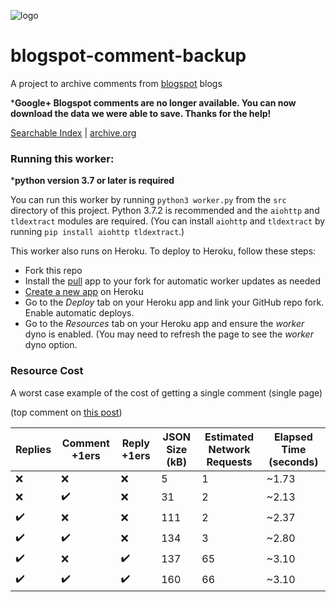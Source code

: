![logo](logo.png)
# blogspot-comment-backup
A project to archive comments from [blogspot](https://www.blogger.com/) blogs

\***Google+ Blogspot comments are no longer available. You can now download the data we were able to save. Thanks for the help!**

[Searchable Index](https://ia801405.us.archive.org/9/items/Blogspot_GPlus_Comments_Index/index.html) |
[archive.org](https://archive.org/details/Blogspot_GPlus_Comments)

### Running this worker:
\***python version 3.7 or later is required**

You can run this worker by running `python3 worker.py` from the `src` directory of this project. Python 3.7.2 is recommended and the `aiohttp` and `tldextract` modules are required. (You can install `aiohttp` and `tldextract` by running `pip install aiohttp tldextract`.)

This worker also runs on Heroku. To deploy to Heroku, follow these steps:
- Fork this repo
- Install the [pull](https://github.com/apps/pull) app to your fork for automatic worker updates as needed
- [Create a new app](https://dashboard.heroku.com/new-app) on Heroku
- Go to the *Deploy* tab on your Heroku app and link your GitHub repo fork. Enable automatic deploys.
- Go to the *Resources* tab on your Heroku app and ensure the *worker* dyno is enabled. (You may need to refresh the page to see the *worker* dyno option.

### Resource Cost
A worst case example of the cost of getting a single comment (single page)

(top comment on [this post](https://apis.google.com/u/0/_/widget/render/comments?first_party_property=BLOGGER&query=https://blogger.googleblog.com/2019/01/an-update-on-google-and-blogger.html))

Replies | Comment +1ers | Reply +1ers | JSON Size (kB) | Estimated Network Requests | Elapsed Time (seconds)
------- | ----------- | --------- | -------------- | -------------------------- | ------------
❌ | ❌ | ❌ | 5   | 1 | ~1.73
❌ | ✔️ | ❌ | 31  | 2 | ~2.13
✔️ | ❌ | ❌ | 111 | 2 | ~2.37
✔️ | ✔️ | ❌ | 134 | 3 | ~2.80
✔️ | ❌ | ✔️ | 137 | 65 | ~3.10
✔️ | ✔️ | ✔️ | 160 | 66 | ~3.10

